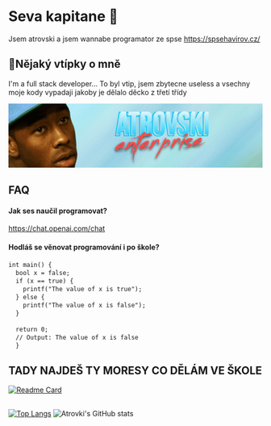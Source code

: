 # Seva kapitane 👋
Jsem atrovski a jsem wannabe programator ze spse
https://spsehavirov.cz/

## 🧑Nějaký vtípky o mně 
I'm a full stack developer... To byl vtip, jsem zbytecne useless a vsechny moje kody vypadaji jakoby je dělalo děcko z třetí třídy

<img src="https://github.com/Atrovski/Atrovski/blob/main/atrovski.jpg" alt="Alt text" title="Optional title">

## FAQ

#### Jak ses naučil programovat?

https://chat.openai.com/chat

#### Hodláš se věnovat programování i po škole?
```
int main() {
  bool x = false; 
  if (x == true) {   
    printf("The value of x is true");
  } else {
    printf("The value of x is false");
  }

  return 0;
  // Output: The value of x is false
  }
 ```
 
## TADY NAJDEŠ TY MORESY CO DĚLÁM VE ŠKOLE
[![Readme Card](https://github-readme-stats.vercel.app/api/pin/?username=atrovski&repo=spse_klasa&theme=dark)](https://github.com/atrovski/spse_klasa)
##

[![Top Langs](https://github-readme-stats.vercel.app/api/top-langs/?username=atrovski&hide=html&layout=compact&theme=dark)](https://github.com/atrovski/github-readme-stats)
![Atrovki's GitHub stats](https://github-readme-stats.vercel.app/api?username=atrovski&show_icons=true&theme=dark&hide=contribs)




